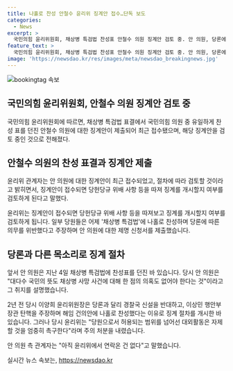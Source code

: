 ```yaml
---
title: 나홀로 찬성 안철수 윤리위 징계안 접수…단독 보도
categories:
  - News
excerpt: >
  국민의힘 윤리위원회, 채상병 특검법 찬성표 안철수 의원 징계안 검토 중. 안 의원, 당론에 반하는 찬성으로 징계 절차 가능성. 과거 이양희 윤리위원장 사례 언급.
feature_text: >
  국민의힘 윤리위원회, 채상병 특검법 찬성표 안철수 의원 징계안 검토 중. 안 의원, 당론에 반하는 찬성으로 징계 절차 가능성. 과거 이양희 윤리위원장 사례 언급.
image: 'https://newsdao.kr/res/images/meta/newsdao_breakingnews.jpg'
---
```


<p><img src="https://newsdao.kr/res/images/meta/newsdao_breakingnews.jpg" alt="bookingtag 속보" /></p>

<h2 data-ke-size="size26">국민의힘 윤리위원회, 안철수 의원 징계안 검토 중</h2>

<p data-ke-size="size16">국민의힘 윤리위원회에 따르면, 채상병 특검법 표결에서 국민의힘 의원 중 유일하게 찬성 표를 던진 안철수 의원에 대한 징계안이 제출되어 최근 접수됐으며, 해당 징계안을 검토 중인 것으로 전해졌다.</p>

<h2 data-ke-size="size26">안철수 의원의 찬성 표결과 징계안 제출</h2>

<p data-ke-size="size16">윤리위 관계자는 안 의원에 대한 징계안이 최근 접수되었고, 절차에 따라 검토할 것이라고 밝히면서, 징계안이 접수되면 당헌당규 위배 사항 등을 따져 징계를 개시할지 여부를 검토하게 된다고 말했다.</p>

<p data-ke-size="size16">윤리위는 징계안이 접수되면 당헌당규 위배 사항 등을 따져보고 징계를 개시할지 여부를 검토하게 됩니다. 일부 당원들은 어제 '채상병 특검법'에 나홀로 찬성하며 당론에 따른 의무를 위반했다고 주장하며 안 의원에 대한 제명 신청서를 제출했습니다.</p>

<h2 data-ke-size="size26">당론과 다른 목소리로 징계 절차</h2>

<p data-ke-size="size16">앞서 안 의원은 지난 4일 채상병 특검법에 찬성표를 던진 바 있습니다. 당시 안 의원은 "대다수 국민의 뜻도 채상병 사망 사건에 대해 한 점의 의혹도 없어야 한다는 것"이라고 그 취지를 설명했습니다.</p>

<p data-ke-size="size16">2년 전 당시 이양희 윤리위원장은 당론과 달리 경찰국 신설을 반대하고, 이상민 행안부 장관 탄핵을 주장하며 해임 건의안에 나홀로 찬성했다는 이유로 징계 절차를 개시한 바 있습니다. 그러나 당시 윤리위는 "당원으로서 허용되는 범위를 넘어선 대외활동은 자제할 것을 엄중히 촉구한다"라며 주의 처분을 내렸습니다.</p>

<p data-ke-size="size16">안 의원 측 관계자는 "아직 윤리위에서 연락온 건 없다"고 말했습니다.</p>
실시간 뉴스 속보는, <a href="https://newsdao.kr" rel="dofollow">https://newsdao.kr</a>


